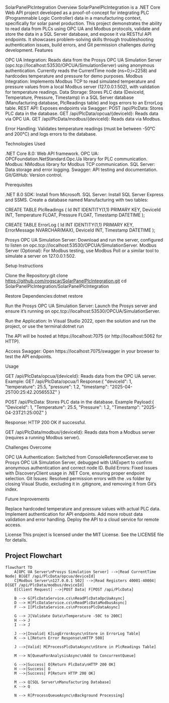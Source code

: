 SolarPanelPlcIntegration
Overview
SolarPanelPlcIntegration is a .NET Core Web API project developed as a proof-of-concept for integrating PLC (Programmable Logic Controller) data in a manufacturing context, specifically for solar panel production. This project demonstrates the ability to read data from PLCs using OPC UA and Modbus protocols, validate and store the data in a SQL Server database, and expose it via RESTful API endpoints. It showcases problem-solving skills through troubleshooting authentication issues, build errors, and Git permission challenges during development.
Features

OPC UA Integration: Reads data from the Prosys OPC UA Simulation Server (opc.tcp://localhost:53530/OPCUA/SimulationServer) using anonymous authentication. Currently reads the CurrentTime node (ns=0;i=2258) and hardcodes temperature and pressure for demo purposes.
Modbus Integration: Implements Modbus TCP to read simulated temperature and pressure values from a local Modbus server (127.0.0.1:502), with validation for temperature readings.
Data Storage: Stores PLC data (DeviceId, Temperature, Pressure, Timestamp) in a SQL Server database (Manufacturing database, PlcReadings table) and logs errors to an ErrorLog table.
REST API: Exposes endpoints via Swagger:
POST /api/PlcData: Stores PLC data in the database.
GET /api/PlcData/opcua/{deviceId}: Reads data via OPC UA.
GET /api/PlcData/modbus/{deviceId}: Reads data via Modbus.


Error Handling: Validates temperature readings (must be between -50°C and 200°C) and logs errors to the database.

Technologies Used

.NET Core 8.0: Web API framework.
OPC UA: OPCFoundation.NetStandard.Opc.Ua library for PLC communication.
Modbus: NModbus library for Modbus TCP communication.
SQL Server: Data storage and error logging.
Swagger: API testing and documentation.
Git/GitHub: Version control.

Prerequisites

.NET 8.0 SDK: Install from Microsoft.
SQL Server: Install SQL Server Express and SSMS. Create a database named Manufacturing with two tables:

CREATE TABLE PlcReadings (
    Id INT IDENTITY(1,1) PRIMARY KEY,
    DeviceId INT,
    Temperature FLOAT,
    Pressure FLOAT,
    Timestamp DATETIME
);

CREATE TABLE ErrorLog (
    Id INT IDENTITY(1,1) PRIMARY KEY,
    ErrorMessage NVARCHAR(MAX),
    DeviceId INT,
    Timestamp DATETIME
);


Prosys OPC UA Simulation Server: Download and run the server, configured to listen on opc.tcp://localhost:53530/OPCUA/SimulationServer.
Modbus Server (Optional): For Modbus testing, use Modbus Poll or a similar tool to simulate a server on 127.0.0.1:502.

Setup Instructions

Clone the Repository:git clone https://github.com/rogscar/SolarPanelPlcIntegration.git
cd SolarPanelPlcIntegration/SolarPanelPlcIntegration


Restore Dependencies:dotnet restore


Run the Prosys OPC UA Simulation Server:
Launch the Prosys server and ensure it’s running on opc.tcp://localhost:53530/OPCUA/SimulationServer.


Run the Application:
In Visual Studio 2022, open the solution and run the project, or use the terminal:dotnet run


The API will be hosted at https://localhost:7075 (or http://localhost:5062 for HTTP).


Access Swagger:
Open https://localhost:7075/swagger in your browser to test the API endpoints.



Usage

GET /api/PlcData/opcua/{deviceId}: Reads data from the OPC UA server.
Example: GET /api/PlcData/opcua/1
Response:{
    "deviceId": 1,
    "temperature": 25.5,
    "pressure": 1.2,
    "timestamp": "2025-04-25T00:25:42.2056553Z"
}




POST /api/PlcData: Stores PLC data in the database.
Example Payload:{
    "DeviceId": 1,
    "Temperature": 25.5,
    "Pressure": 1.2,
    "Timestamp": "2025-04-23T21:25:00Z"
}


Response: HTTP 200 OK if successful.


GET /api/PlcData/modbus/{deviceId}: Reads data from a Modbus server (requires a running Modbus server).

Challenges Overcome

OPC UA Authentication: Switched from ConsoleReferenceServer.exe to Prosys OPC UA Simulation Server, debugged with UAExpert to confirm anonymous authentication and correct node ID.
Build Errors: Fixed issues with DiscoveryClient usage in .NET Core, ensuring proper endpoint selection.
Git Issues: Resolved permission errors with the .vs folder by closing Visual Studio, excluding it in .gitignore, and removing it from Git’s index.

Future Improvements

Replace hardcoded temperature and pressure values with actual PLC data.
Implement authentication for API endpoints.
Add more robust data validation and error handling.
Deploy the API to a cloud service for remote access.

License
This project is licensed under the MIT License. See the LICENSE file for details.

## Project Flowchart

```mermaid
flowchart TD
    A[OPC UA Server\nProsys Simulation Server] -->|Read CurrentTime Node| B[GET /api/PlcData/opcua/deviceId]
    C[Modbus Server\n127.0.0.1 502] -->|Read Registers 40001-40004| D[GET /api/PlcData/modbus/deviceId]
    E[Client Request] -->|POST Data| F[POST /api/PlcData]

    B --> G[PlcDataService.cs\nReadPlcDataOpcUaAsync]
    D --> H[PlcDataService.cs\nReadPlcDataModbusAsync]
    F --> I[PlcDataService.cs\nProcessPlcDataAsync]

    G --> J[Validate Data\nTemperature -50C to 200C]
    H --> J
    I --> J

    J -->|Invalid| K[LogErrorAsync\nStore in ErrorLog Table]
    K --> L[Return Error Response\nHTTP 500]

    J -->|Valid| M[ProcessPlcDataAsync\nStore in PlcReadings Table]

    M --> N[QueueForAnalysisAsync\nAdd to ConcurrentQueue]

    G -->|Success| O[Return PlcData\nHTTP 200 OK]
    H -->|Success| O
    M -->|Success| P[Return HTTP 200 OK]

    M --> Q[SQL Server\nManufacturing Database]
    K --> Q

    N --> R[ProcessQueueAsync\nBackground Processing]

